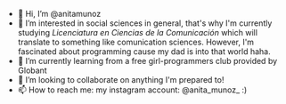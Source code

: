 - 👋 Hi, I’m @anitamunoz 
- 👀 I’m interested in social sciences in general, that's why I'm currently studying _Licenciatura en Ciencias de la Comunicación_ which will translate to something like comunication sciences. However, I'm fascinated about programming cause my dad is into that world haha.
- 🌱 I’m currently learning from a free girl-programmers club provided by Globant
- 💞️ I’m looking to collaborate on anything I'm prepared to!
- 📫 How to reach me: my instagram account: @anita_munoz_ :)
<!---
anitamunoz/anitamunoz is a ✨ special ✨ repository because its `README.md` (this file) appears on your GitHub profile.
You can click the Preview link to take a look at your changes.
--->
